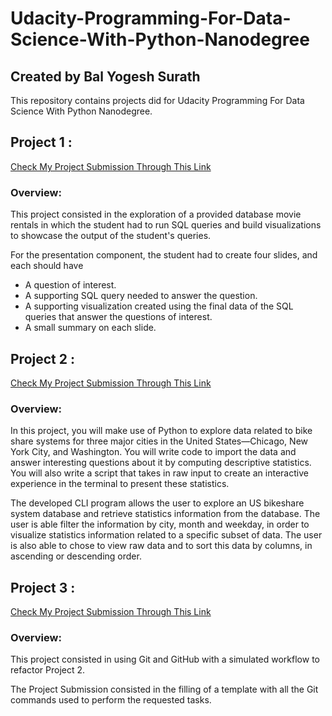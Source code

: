 # Udacity-Programming-For-Data-Science-With-Python-Nanodegree


## Created by Bal Yogesh Surath

This repository contains projects did for Udacity Programming For Data Science With Python Nanodegree.


## Project 1 :
[Check My Project Submission Through This Link](https://github.com/yogi1510/Post-your-Work-on-GitHub/tree/master/Project-1%20SQL)

### Overview:

This project consisted in the exploration of a provided database movie rentals in which the student had to run SQL queries and build visualizations to showcase the output of the student's queries. 

For the presentation component, the student had to create four slides, and each should have 
* A question of interest.
* A supporting SQL query needed to answer the question.
* A supporting visualization created using the final data of the SQL queries that answer the questions of interest.
* A small summary on each slide.


## Project 2 :
[Check My Project Submission Through This Link](https://github.com/yogi1510/Post-your-Work-on-GitHub/tree/master/Project-2%20Python)

### Overview:

In this project, you will make use of Python to explore data related to bike share systems for three major cities in the United States—Chicago, New York City, and Washington. You will write code to import the data and answer interesting questions about it by computing descriptive statistics. You will also write a script that takes in raw input to create an interactive experience in the terminal to present these statistics.

The developed CLI program allows the user to explore an US bikeshare system database and retrieve statistics information from the database. The user is able filter the information by city, month and weekday, in order to visualize statistics information related to a specific subset of data. The user is also able to chose to view raw data and to sort this data by columns, in ascending or descending order.


## Project 3 :
[Check My Project Submission Through This Link](https://github.com/yogi1510/Post-your-Work-on-GitHub/tree/master/Project-3%20GitHub)

### Overview:

This project consisted in using Git and GitHub with a simulated workflow to refactor Project 2.

The Project Submission consisted in the filling of a template with all the Git commands used to perform the requested tasks.
